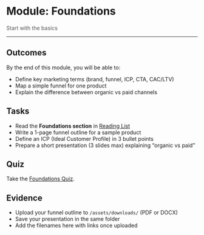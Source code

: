 # Module: Foundations

<p style="color:#555;margin:0;">Start with the basics</p>
<hr/>

## Outcomes
By the end of this module, you will be able to:
- Define key marketing terms (brand, funnel, ICP, CTA, CAC/LTV)
- Map a simple funnel for one product
- Explain the difference between organic vs paid channels

## Tasks
- Read the **Foundations section** in [Reading List](../../resources/reading-list.md)  
- Write a 1-page funnel outline for a sample product  
- Define an ICP (Ideal Customer Profile) in 3 bullet points  
- Prepare a short presentation (3 slides max) explaining “organic vs paid”  

## Quiz
Take the [Foundations Quiz](../../quizzes/foundations-quiz.md).

## Evidence
- Upload your funnel outline to `/assets/downloads/` (PDF or DOCX)  
- Save your presentation in the same folder  
- Add the filenames here with links once uploaded
